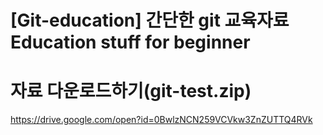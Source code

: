 [Git-education] 간단한 git 교육자료
Education stuff for beginner
======================

# 자료 다운로드하기(git-test.zip)
https://drive.google.com/open?id=0BwlzNCN259VCVkw3ZnZUTTQ4RVk

